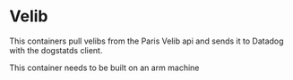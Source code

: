 # Velib

This containers pull velibs from the Paris Velib api and sends it to Datadog with the dogstatds client.

This container needs to be built on an arm machine
